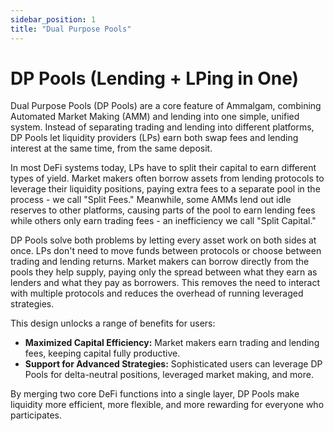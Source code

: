 ```yaml
---
sidebar_position: 1
title: "Dual Purpose Pools"
---
```


# DP Pools (Lending + LPing in One)
Dual Purpose Pools (DP Pools) are a core feature of Ammalgam, combining Automated Market Making (AMM) and lending into one simple, unified system. Instead of separating trading and lending into different platforms, DP Pools let liquidity providers (LPs) earn both swap fees and lending interest at the same time, from the same deposit.

In most DeFi systems today, LPs have to split their capital to earn different types of yield. Market makers often borrow assets from lending protocols to leverage their liquidity positions, paying extra fees to a separate pool in the process - we call "Split Fees." Meanwhile, some AMMs lend out idle reserves to other platforms, causing parts of the pool to earn lending fees while others only earn trading fees - an inefficiency we call "Split Capital."

DP Pools solve both problems by letting every asset work on both sides at once. LPs don't need to move funds between protocols or choose between trading and lending returns. Market makers can borrow directly from the pools they help supply, paying only the spread between what they earn as lenders and what they pay as borrowers. This removes the need to interact with multiple protocols and reduces the overhead of running leveraged strategies.

This design unlocks a range of benefits for users:

- **Maximized Capital Efficiency:** Market makers earn trading and lending fees, keeping capital fully productive.
- **Support for Advanced Strategies:** Sophisticated users can leverage DP Pools for delta-neutral positions, leveraged market making, and more.

By merging two core DeFi functions into a single layer, DP Pools make liquidity more efficient, more flexible, and more rewarding for everyone who participates.
